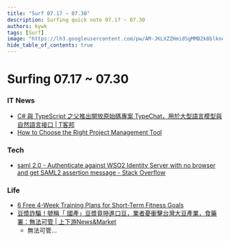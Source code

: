 ```yaml
---
title: "Surf 07.17 ~ 07.30"
description: Surfing quick note 07.17 ~ 07.30
authors: kywk
tags: [Surf]
image: "https://lh3.googleusercontent.com/pw/AM-JKLXZZHmidSgMMB2k8blkneclNRysPXLr__G7rZ4hPi2sN0jC67PHAbX1MyFj8hQX_MTZ6bwIMPwCyu2fu1bU0ZXSX09eu-OlSDb4U-9haUS_wgnVPLaCM6WQLsRbsnocF8X5Edmt35rDjytljbNEMsaf8A=w800-no?authuser=0"
hide_table_of_contents: true
---
```


Surfing 07.17 ~ 07.30
==================

### IT News

- [C# 與 TypeScript 之父推出開放原始碼專案 TypeChat，用於大型語言模型與自然語言接口 | T客邦](https://www.techbang.com/posts/108208-the-father-of-c-and-typescript-announce-the-ai-open-source)
- [How to Choose the Right Project Management Tool](https://www.makeuseof.com/choose-project-management-tool/)

### Tech

- [saml 2.0 - Authenticate against WSO2 Identity Server with no browser and get SAML2 assertion message - Stack Overflow](https://stackoverflow.com/questions/38648955/authenticate-against-wso2-identity-server-with-no-browser-and-get-saml2-assertio)

### Life

- [6 Free 4-Week Training Plans for Short-Term Fitness Goals](https://www.makeuseof.com/free-4-week-training-plans-short-term-fitness/)
- [豆漿詐騙！號稱「 國產」豆漿竟摻進口豆，業者憂衝擊台灣大豆產業，食藥署：無法可管 | 上下游News&Market](https://www.newsmarket.com.tw/blog/189711/)
	- 無法可管...

